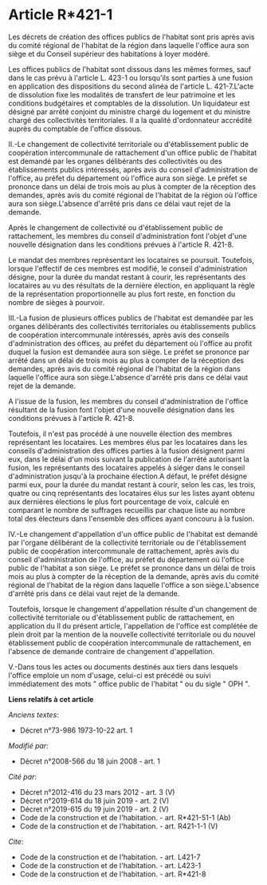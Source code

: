 # Article R*421-1

Les décrets de création des offices publics de l'habitat sont pris après avis du comité régional de l'habitat de la région
dans laquelle l'office aura son siège et du Conseil supérieur des habitations à loyer modéré. 

Les offices publics de l'habitat sont dissous dans les mêmes formes, sauf dans le cas prévu à l'article L. 423-1 ou
lorsqu'ils sont parties à une fusion en application des dispositions du second alinéa de l'article L. 421-7.L'acte de
dissolution fixe les modalités de transfert de leur patrimoine et les conditions budgétaires et comptables de la dissolution.
Un liquidateur est désigné par arrêté conjoint du ministre chargé du logement et du ministre chargé des collectivités
territoriales. Il a la qualité d'ordonnateur accrédité auprès du comptable de l'office dissous. 

II.-Le changement de collectivité territoriale ou d'établissement public de coopération intercommunale de rattachement d'un
office public de l'habitat est demandé par les organes délibérants des collectivités ou des établissements publics
intéressés, après avis du conseil d'administration de l'office, au préfet du département où l'office aura son siège. Le
préfet se prononce dans un délai de trois mois au plus à compter de la réception des demandes, après avis du comité régional
de l'habitat de la région où l'office aura son siège.L'absence d'arrêté pris dans ce délai vaut rejet de la demande. 

Après le changement de collectivité ou d'établissement public de rattachement, les membres du conseil d'administration font
l'objet d'une nouvelle désignation dans les conditions prévues à l'article R. 421-8. 

Le mandat des membres représentant les locataires se poursuit. Toutefois, lorsque l'effectif de ces membres est modifié, le
conseil d'administration désigne, pour la durée du mandat restant à courir, les représentants des locataires au vu des
résultats de la dernière élection, en appliquant la règle de la représentation proportionnelle au plus fort reste, en
fonction du nombre de sièges à pourvoir. 

III.-La fusion de plusieurs offices publics de l'habitat est demandée par les organes délibérants des collectivités
territoriales ou établissements publics de coopération intercommunale intéressés, après avis des conseils d'administration
des offices, au préfet du département où l'office au profit duquel la fusion est demandée aura son siège. Le préfet se
prononce par arrêté dans un délai de trois mois au plus à compter de la réception des demandes, après avis du comité régional
de l'habitat de la région dans laquelle l'office aura son siège.L'absence d'arrêté pris dans ce délai vaut rejet de la
demande.

A l'issue de la fusion, les membres du conseil d'administration de l'office résultant de la fusion font l'objet d'une
nouvelle désignation dans les conditions prévues à l'article R. 421-8. 

Toutefois, il n'est pas procédé à une nouvelle élection des membres représentant les locataires. Les membres élus par les
locataires dans les conseils d'administration des offices parties à la fusion désignent parmi eux, dans le délai d'un mois
suivant la publication de l'arrêté autorisant la fusion, les représentants des locataires appelés à siéger dans le conseil
d'administration jusqu'à la prochaine élection.A défaut, le préfet désigne parmi eux, pour la durée du mandat restant à
courir, selon les cas, les trois, quatre ou cinq représentants des locataires élus sur les listes ayant obtenu aux dernières
élections le plus fort pourcentage de voix, calculé en comparant le nombre de suffrages recueillis par chaque liste au nombre
total des électeurs dans l'ensemble des offices ayant concouru à la fusion. 

IV.-Le changement d'appellation d'un office public de l'habitat est demandé par l'organe délibérant de la collectivité
territoriale ou de l'établissement public de coopération intercommunale de rattachement, après avis du conseil
d'administration de l'office, au préfet du département où l'office public de l'habitat a son siège. Le préfet se prononce
dans un délai de trois mois au plus à compter de la réception de la demande, après avis du comité régional de l'habitat de la
région dans laquelle l'office a son siège.L'absence d'arrêté pris dans ce délai vaut rejet de la demande. 

Toutefois, lorsque le changement d'appellation résulte d'un changement de collectivité territoriale ou d'établissement public
de rattachement, en application du II du présent article, l'appellation de l'office est complétée de plein droit par la
mention de la nouvelle collectivité territoriale ou du nouvel établissement public de coopération intercommunale de
rattachement, en l'absence de demande contraire de changement d'appellation.

V.-Dans tous les actes ou documents destinés aux tiers dans lesquels l'office emploie un nom d'usage, celui-ci est précédé ou
suivi immédiatement des mots " office public de l'habitat " ou du sigle " OPH ".

**Liens relatifs à cet article**

_Anciens textes_:

  - Décret n°73-986 1973-10-22 art. 1

_Modifié par_:

  - Décret n°2008-566 du 18 juin 2008 - art. 1

_Cité par_:

  - Décret n°2012-416  du 23 mars 2012 - art. 3 (V)
  - Décret n°2019-614 du 18 juin 2019 - art. 2 (V)
  - Décret n°2019-615 du 19 juin 2019 - art. 2 (V)
  - Code de la construction et de l'habitation. - art. R*421-51-1 (Ab)
  - Code de la construction et de l'habitation. - art. R421-1-1 (V)

_Cite_:

  - Code de la construction et de l'habitation. - art. L421-7
  - Code de la construction et de l'habitation. - art. L423-1
  - Code de la construction et de l'habitation. - art. R*421-8
